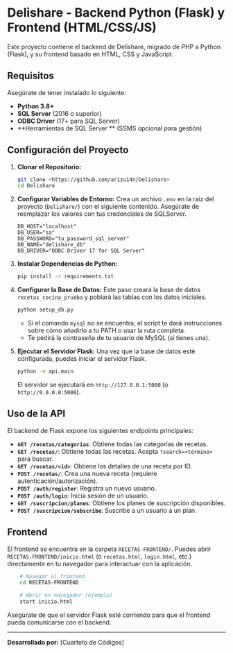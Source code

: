 # Delishare - Backend Python (Flask) y Frontend (HTML/CSS/JS)

Este proyecto contiene el backend de Delishare, migrado de PHP a Python (Flask), y su frontend basado en HTML, CSS y JavaScript.

## Requisitos

Asegúrate de tener instalado lo siguiente:

*   **Python 3.8+**
*   **SQL Server** (2016 o superior)
*   **ODBC Driver** (17+ para SQL Server)
*   **Herramientas de SQL Server ** (SSMS opcional para gestión)

## Configuración del Proyecto

1.  **Clonar el Repositorio:**
    ```bash
    git clone <https://github.com/arizu14n/Delishare>
    cd Delishare
    ```

2.  **Configurar Variables de Entorno:**
    Crea un archivo `.env` en la raíz del proyecto (`Delishare/`) con el siguiente contenido. Asegúrate de reemplazar los valores con tus credenciales de SQLServer.

    ```
    DB_HOST="localhost"
    DB_USER="sa"
    DB_PASSWORD="tu_password_sql_server"
    DB_NAME="delishare_db"
    DB_DRIVER="ODBC Driver 17 for SQL Server"
    ```

3.  **Instalar Dependencias de Python:**
    ```bash
    pip install -r requirements.txt
    ```

4.  **Configurar la Base de Datos:**
    Este paso creará la base de datos `recetas_cocina_prueba` y poblará las tablas con los datos iniciales.

    ```bash
    python setup_db.py
    ```
    *   Si el comando `mysql` no se encuentra, el script te dará instrucciones sobre cómo añadirlo a tu PATH o usar la ruta completa.
    *   Te pedirá la contraseña de tu usuario de MySQL (si tienes una).

5.  **Ejecutar el Servidor Flask:**
    Una vez que la base de datos esté configurada, puedes iniciar el servidor Flask.

    ```bash
    python -m api.main
    ```
    El servidor se ejecutará en `http://127.0.0.1:5000` (o `http://0.0.0.0:5000`).

## Uso de la API

El backend de Flask expone los siguientes endpoints principales:

*   **`GET /recetas/categorias`**: Obtiene todas las categorías de recetas.
*   **`GET /recetas/`**: Obtiene todas las recetas. Acepta `?search=<término>` para buscar.
*   **`GET /recetas/<id>`**: Obtiene los detalles de una receta por ID.
*   **`POST /recetas/`**: Crea una nueva receta (requiere autenticación/autorización).
*   **`POST /auth/register`**: Registra un nuevo usuario.
*   **`POST /auth/login`**: Inicia sesión de un usuario.
*   **`GET /suscripcion/planes`**: Obtiene los planes de suscripción disponibles.
*   **`POST /suscripcion/subscribe`**: Suscribe a un usuario a un plan.

## Frontend

El frontend se encuentra en la carpeta `RECETAS-FRONTEND/`. Puedes abrir `RECETAS-FRONTEND/inicio.html` (o `recetas.html`, `login.html`, etc.) directamente en tu navegador para interactuar con la aplicación. 

```bash
    # Navegar al frontend
    cd RECETAS-FRONTEND

    # Abrir en navegador (ejemplo)
    start inicio.html
```
Asegúrate de que el servidor Flask esté corriendo para que el frontend pueda comunicarse con el backend.

---

**Desarrollado por:** [Cuarteto de Códigos]
